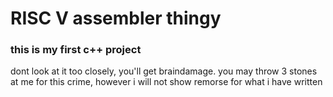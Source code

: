 # RISC V assembler thingy
### **this is my first c++ project**
dont look at it too closely, you'll get braindamage. you may throw 3 stones at me for this crime, however i will not show remorse for what i have written